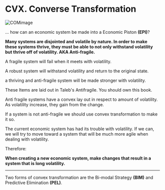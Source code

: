 # CVX. Converse Transformation

![COMimage](images/convex.gif)

... how can an economic system be made into a Economic Piston **(EPI)**?


**Many systems are disjointed and volatile by nature.  In order to make these systems thrive, they must be able to not only withstand volatility but thrive off of volatility.  AKA Anti-fragile.**


A fragile system will fail when it meets with volatility.

A robust system will withstand volatility and return to the original state.

a thriving and anti-fragile system will be made stronger with volatility.

These Items are laid out in Taleb's Antifragile.  You should own this book.

Anti fragile systems have a convex lay out in respect to amount of volatility.  As volatility increase, they gain from the change.

If a system is not anti-fragile we should use convex transformation to make it so.

The current economic system has had its trouble with volatility.  If we can, we will try to move toward a system that will be much more agile when dealing with volatility.


Therefore:

**When creating a new economic system, make changes that result in a system that is long volatility.**


----------

Two forms of convex transformation are the Bi-modal Strategy **(BIM)** and Predictive Elimination **(PEL)**.
